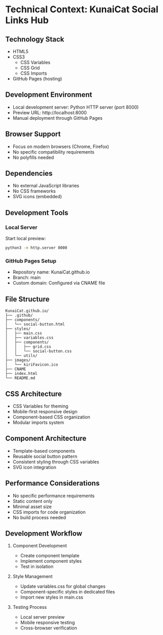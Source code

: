 # Technical Context: KunaiCat Social Links Hub

## Technology Stack
- HTML5
- CSS3
  - CSS Variables
  - CSS Grid
  - CSS Imports
- GitHub Pages (hosting)

## Development Environment
- Local development server: Python HTTP server (port 8000)
- Preview URL: http://localhost:8000
- Manual deployment through GitHub Pages

## Browser Support
- Focus on modern browsers (Chrome, Firefox)
- No specific compatibility requirements
- No polyfills needed

## Dependencies
- No external JavaScript libraries
- No CSS frameworks
- SVG icons (embedded)

## Development Tools
### Local Server
Start local preview:
```bash
python3 -m http.server 8000
```

### GitHub Pages Setup
- Repository name: KunaiCat.github.io
- Branch: main
- Custom domain: Configured via CNAME file

## File Structure
```
KunaiCat.github.io/
├── .github/
├── components/
│   └── social-button.html
├── styles/
│   ├── main.css
│   ├── variables.css
│   ├── components/
│   │   ├── grid.css
│   │   └── social-button.css
│   └── utils/
├── images/
│   └── kiriFavicon.ico
├── CNAME
├── index.html
└── README.md
```

## CSS Architecture
- CSS Variables for theming
- Mobile-first responsive design
- Component-based CSS organization
- Modular imports system

## Component Architecture
- Template-based components
- Reusable social button pattern
- Consistent styling through CSS variables
- SVG icon integration

## Performance Considerations
- No specific performance requirements
- Static content only
- Minimal asset size
- CSS imports for code organization
- No build process needed

## Development Workflow
1. Component Development
   - Create component template
   - Implement component styles
   - Test in isolation

2. Style Management
   - Update variables.css for global changes
   - Component-specific styles in dedicated files
   - Import new styles in main.css

3. Testing Process
   - Local server preview
   - Mobile responsive testing
   - Cross-browser verification 